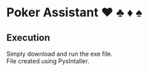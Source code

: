 # Poker Assistant  :hearts: :clubs: :diamonds: :spades:

## Execution
Simply download and run the exe file.     
File created using PysIntaller.
